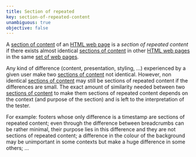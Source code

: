 ```yaml
---
title: Section of repeated
key: section-of-repeated-content
unambiguous: true
objective: false
---
```


A [section of content][] of an [HTML web page][html web page] is a _section of repeated content_ if there exists almost identical [sections of content][] in other [HTML web pages][html web page] in the same [set of web pages](https://www.w3.org/TR/WCAG21/#dfn-set-of-web-pages).

Any kind of difference (content, presentation, styling, …) experienced by a given user make two [sections of content][] not identical. However, non identical [sections of content][] may still be sections of repeated content if the differences are small. The exact amount of similarity needed between two [sections of content][] to make them sections of repeated content depends on the context (and purpose of the section) and is left to the interpretation of the tester.

For example: footers whose only difference is a timestamp are sections of repeated content; even through the difference between breadcrumbs can be rather minimal, their purpose lies in this difference and they are not sections of repeated content; a difference in the colour of the background may be unimportant in some contexts but make a huge difference in some others; …

[html web page]: #web-page-html 'Definition of HTML web page'
[section of content]: #section-of-content 'Definition of section of content'
[sections of content]: #section-of-content 'Definition of section of content'
